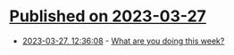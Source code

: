 # [Published on 2023-03-27](index.md)

* [2023-03-27, 12:36:08](https://lobste.rs/s/mz9rrk/what_are_you_doing_this_week) - [What are you doing this week?](https://lobste.rs/s/mz9rrk/what_are_you_doing_this_week)
